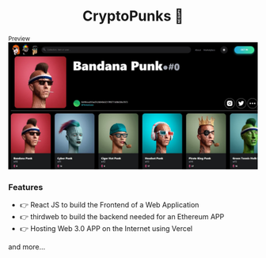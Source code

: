 <h1 align="center">CryptoPunks 🤟</h1>

<small>Preview</small>
<img src="./Captura.JPG" alt="" />

<h3>Features</h3>
<ul>
<li>👉  React JS to build the Frontend of a Web Application</li>
<li>👉  thirdweb to build the backend needed for an Ethereum APP</li>
<li>👉  Hosting Web 3.0 APP on the Internet using Vercel</li>
</ul>
and more...